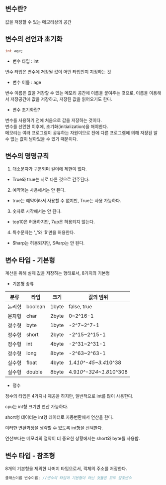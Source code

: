 ## 변수란?

값을 저장할 수 있는 메모리상의 공간

## 변수의 선언과 초기화

```sql
int age;
```

- 변수 타입 : int

변수 타입은 변수에 저장될 값이 어떤 타입인지 지정하는 것

- 변수 이름 : age

변수 이름은 값을 저장할 수 있는 메모리 공간에 이름을 붙여주는 것으로, 이름을 이용해서 저장공간에 값을 저장하고, 저장된 값을 읽어오기도 한다.

- 변수 초기화란?

변수를 사용하기 전에 처음으로 값을 저장하는 것이다.    
변수를 선언한 이후에, 초기화(initialization)을 해야한다.      
메모리는 여러 프로그램이 공유하는 자원이므로 전에 다른 프로그램에 의해 저장된 알 수 없는 값이 남아있을 수 있기 때문이다.

## 변수의 명명규칙

1. 대소문자가 구분되며 길이에 제한이 없다.
- True와 true는 서로 다른 것으로 간주된다.
2. 예약어는 사용해서는 안 된다.
- true는 예약어라서 사용할 수 없지만, True는 사용 가능하다.
3. 숫자로 시작해서는 안 된다.
- top10은 허용하지만, 7up은 허용되지 않는다.
4. 특수문자는 ‘_’와 ‘$’만을 허용한다.
- $harp는 허용되지만, S#arp는 안 된다.

## 변수 타입 - 기본형

계산을 위해 실제 값을 저장하는 형태로서, 8가지의 기본형

-  기본형 종류
       
| 분류 | 타입 | 크기 | 값의 범위 |
| --- | --- | --- | --- |
| 논리형 | boolean | 1byte | false, true |
| 문자형 | char | 2byte | 0~2^16-1 |
| 정수형 | byte | 1byte | -2^7~2^7-1 |
| 정수형 | short | 2byte | -2^15~2^15-1 |
| 정수형 | int | 4byte | -2^31~2^31-1 |
| 정수형 | long | 8byte | -2^63~2^63-1 |
| 실수형 | float | 4byte | 1.4*10^-45~3.4*10^38 |
| 실수형 | double | 8byte | 4.9*10^-324~1.8*10^308 |
      
- 정수

정수의 타입은 4가지나 제공을 하지만, 일반적으로 int를 많이 사용한다.     

cpu는 int형 크기만 연산 가능하다. 

short형 데이터는 int형 데이터로 자동변환해서 연산을 한다.     

이러한 변환과정을 생략할 수 있도록 int형을 선택한다.     

연산보다는 메모리의 절약이 더 중요한 상황에서는 short와 byte를 사용함.     

## 변수 타입 - 참조형

8개의 기본형을 제외한 나머지 타입으로서, 객체의 주소를 저장한다.

```java
클래스이름 변수이름; //변수의 타입이 기본형이 아닌 것들은 모두 참조변수
```
